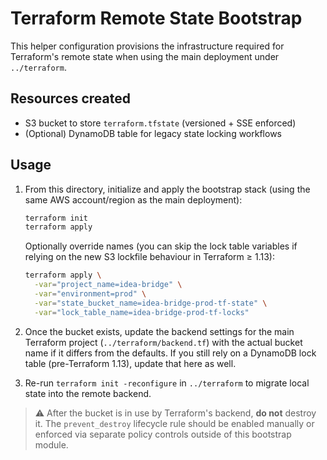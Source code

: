 # Terraform Remote State Bootstrap

This helper configuration provisions the infrastructure required for Terraform's
remote state when using the main deployment under `../terraform`.

## Resources created
- S3 bucket to store `terraform.tfstate` (versioned + SSE enforced)
- (Optional) DynamoDB table for legacy state locking workflows

## Usage
1. From this directory, initialize and apply the bootstrap stack (using the
   same AWS account/region as the main deployment):
   ```bash
   terraform init
   terraform apply
   ```
   Optionally override names (you can skip the lock table variables if relying
   on the new S3 lockfile behaviour in Terraform ≥ 1.13):
   ```bash
   terraform apply \
     -var="project_name=idea-bridge" \
     -var="environment=prod" \
     -var="state_bucket_name=idea-bridge-prod-tf-state" \
     -var="lock_table_name=idea-bridge-prod-tf-locks"
   ```

2. Once the bucket exists, update the backend settings for the main Terraform
   project (`../terraform/backend.tf`) with the actual bucket name if it differs
   from the defaults. If you still rely on a DynamoDB lock table (pre-Terraform
   1.13), update that here as well.

3. Re-run `terraform init -reconfigure` in `../terraform` to migrate local
   state into the remote backend.

> ⚠️ After the bucket is in use by Terraform's backend, **do not** destroy it.
> The `prevent_destroy` lifecycle rule should be enabled manually or enforced
> via separate policy controls outside of this bootstrap module.
